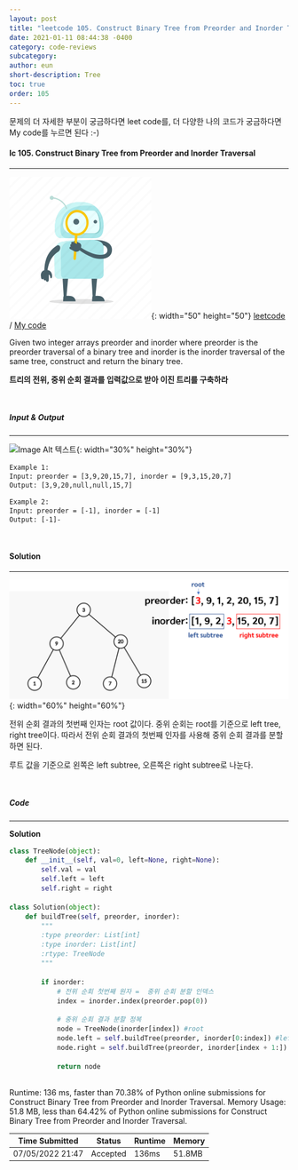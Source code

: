 ```yaml
---
layout: post
title: "leetcode 105. Construct Binary Tree from Preorder and Inorder Traversal"
date: 2021-01-11 08:44:38 -0400
category: code-reviews
subcategory: 
author: eun
short-description: Tree
toc: true
order: 105
---
```


문제의 더 자세한 부분이 궁금하다면 leet code를, 더 다양한 나의 코드가 궁금하다면 My code를 누르면 된다 :-)


#### lc 105. Construct Binary Tree from Preorder and Inorder Traversal
---

![Image Alt 텍스트](/assets/link.png){: width="50" height="50"} <a href="https://leetcode.com/problems/different-ways-to-add-parentheses/">leetcode</a>  /  <a href="https://github.com/JJungEEun/CodingTest/blob/main/interviews/chap22_%EB%B6%84%ED%95%A0%EC%A0%95%EC%83%89/chap22_83.%EA%B3%BC%EB%B0%98%EC%88%98%20%EC%97%98%EB%A6%AC%EB%A8%BC%ED%8A%B8.ipynb" id="mycode1">  My code</a>

Given two integer arrays preorder and inorder where preorder is the preorder traversal of a binary tree and inorder is the inorder traversal of the same tree, construct and return the binary tree.

 

**트리의 전위, 중위 순회 결과를 입력값으로 받아 이진 트리를 구축하라**


<br>

##### Input & Output
---

![Image Alt 텍스트](https://assets.leetcode.com/uploads/2021/02/19/tree.jpg){: width="30%" height="30%"} 

``` 
Example 1:
Input: preorder = [3,9,20,15,7], inorder = [9,3,15,20,7]
Output: [3,9,20,null,null,15,7]
```

``` 
Example 2:
Input: preorder = [-1], inorder = [-1]
Output: [-1]-
```

<br>

#### Solution 
---

![Image Alt 텍스트](/assets/images/lc105_01.png){: width="60%" height="60%"} 

전위 순회 결과의 첫번째 인자는 root 값이다. 중위 순회는 root를 기준으로 left tree, right tree이다.
따라서 전위 순회 결과의 첫번째 인자를 사용해 중위 순회 결과를 분할하면 된다.

루트 값을 기준으로 왼쪽은 left subtree, 오른쪽은 right subtree로 나눈다.

<br>

##### Code 
---

**Solution**

```python
class TreeNode(object):
    def __init__(self, val=0, left=None, right=None):
        self.val = val
        self.left = left
        self.right = right

class Solution(object):
    def buildTree(self, preorder, inorder):
        """
        :type preorder: List[int]
        :type inorder: List[int]
        :rtype: TreeNode
        """
        
        if inorder:
            # 전위 순회 첫번째 원자 =  중위 순회 분할 인덱스
            index = inorder.index(preorder.pop(0))

            # 중위 순회 결과 분할 정복
            node = TreeNode(inorder[index]) #root
            node.left = self.buildTree(preorder, inorder[0:index]) #left subtree
            node.right = self.buildTree(preorder, inorder[index + 1:]) #right subtree

            return node
        
```

Runtime: 136 ms, faster than 70.38% of Python online submissions for Construct Binary Tree from Preorder and Inorder Traversal.
Memory Usage: 51.8 MB, less than 64.42% of Python online submissions for Construct Binary Tree from Preorder and Inorder Traversal.

Time Submitted | Status | Runtime | Memory
---|---|---|---|
07/05/2022 21:47|Accepted|136ms|51.8MB

    
